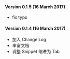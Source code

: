 #### Version 0.1.5 (16 March 2017)
* fix typo

#### Version 0.1.4 (16 March 2017)
* 加入 Change Log
* 丰富文档
* 调整 Snippet 缩进为 Tab